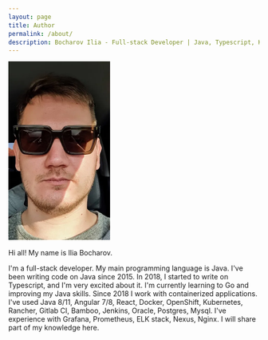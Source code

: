 ```yaml
---
layout: page
title: Author
permalink: /about/
description: Bocharov Ilia - Full-stack Developer | Java, Typescript, Kubernetes, Docker
---
```

<img src="/assets/images/about/img.webp" alt="Bocharov Ilia" width="204" height="358"/>

Hi all! My name is Ilia Bocharov.


I'm a full-stack developer.
My main programming language is Java. I've been writing code on Java since 2015.
In 2018, I started to write on Typescript, and I'm very excited about it.
I'm currently learning to Go and improving my Java skills.
Since 2018 I work with containerized applications.
I've used Java 8/11, Angular 7/8, React, Docker, OpenShift, Kubernetes, Rancher,
Gitlab CI, Bamboo, Jenkins, Oracle, Postgres, Mysql.
I've experience with Grafana, Prometheus, ELK stack, Nexus, Nginx.
I will share part of my knowledge here.
